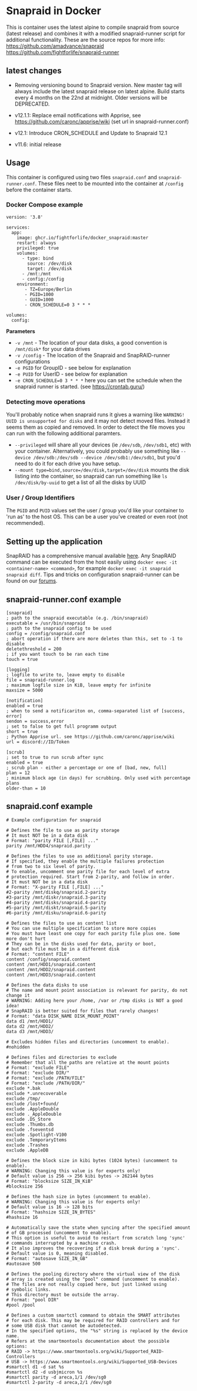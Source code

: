 # Snapraid in Docker  
This is container uses the latest alpine to compile snapraid from source (latest release) and combines it with a modified snapraid-runner script for additional functionality.
These are the source repos for more info:  
https://github.com/amadvance/snapraid  
https://github.com/fightforlife/snapraid-runner  

## latest changes
- Removing versioning bound to Snapraid version. New master tag will always include the latest snapraid release on latest alpine. Build starts every 4 months on the 22nd at midnight. Older versions will be DEPRECATED.

- v12.1.1: Replace email notifications with Apprise, see https://github.com/caronc/apprise/wiki  (set url in snapraid-runner.conf)
- v12.1: Introduce CRON_SCHEDULE and Update to Snapraid 12.1
- v11.6: initial release



## Usage
This container is configured using two files `snapraid.conf` and `snapraid-runner.conf`. These files neet to be mounted into the container at `/config` before the container starts.

### Docker Compose example
```
version: '3.8'

services:
  app:
    image: ghcr.io/fightforlife/docker_snapraid:master
    restart: always
    privileged: true
    volumes:
      - type: bind
        source: /dev/disk
        target: /dev/disk
      - /mnt:/mnt
      - config:/config
    environment:
       - TZ=Europe/Berlin
       - PGID=1000
       - GUID=1000
       - CRON_SCHEDULE=0 3 * * *

volumes:
  config:
```

**Parameters**
* `-v /mnt` - The location of your data disks, a good convention is `/mnt/disk*` for your data drives
* `-v /config` - The location of the Snapraid and SnapRAID-runner configurations
* `-e PGID` for GroupID - see below for explanation
* `-e PUID` for UserID - see below for explanation
* `-e CRON_SCHEDULE=0 3 * * *` here you can set the schedule when the snapraid runner is started. (see https://crontab.guru/)


### Detecting move operations
You'll probably notice when snapraid runs it gives a warning like `WARNING! UUID is unsupported for disks` and it may not detect moved files. Instead it seems them as copied and removed. In order to detect the file moves you can run with the following additional paramters.

* `--privileged` will share all your devices (ie `/dev/sdb`, `/dev/sdb1`, etc) with your container. Alternatively, you could probably use something like `--device /dev/sdb:/dev/sdb --device /dev/sdb1:/dev/sdb1`, but you'd need to do it for each drive you have setup.
* `--mount type=bind,source=/dev/disk,target=/dev/disk` mounts the disk listing into the container, so snapraid can run something like `ls /dev/disk/by-uuid` to get a list of all the disks by UUID

### User / Group Identifiers
The `PGID` and `PUID` values set the user / group you'd like your container to 'run as' to the host OS. This can be a user you've created or even root (not recommended).


## Setting up the application
SnapRAID has a comprehensive manual available [here](http://www.snapraid.it/). Any SnapRAID command can be executed from the host easily using `docker exec -it <container-name> <command>`, for example `docker exec -it snapraid snapraid diff`.
Tips and tricks on configuration snapraid-runner can be found on our [forums](https://forum.linuxserver.io/index.php?threads/snapraid-runner-script-email-issue.97).


## snapraid-runner.conf example
```
[snapraid]
; path to the snapraid executable (e.g. /bin/snapraid)
executable = /usr/bin/snapraid
; path to the snapraid config to be used
config = /config/snapraid.conf
; abort operation if there are more deletes than this, set to -1 to disable
deletethreshold = 200
; if you want touch to be ran each time
touch = true

[logging]
; logfile to write to, leave empty to disable
file = snapraid-runner.log
; maximum logfile size in KiB, leave empty for infinite
maxsize = 5000

[notification]
enabled = true
; when to send a notificariton on, comma-separated list of [success, error]
sendon = success,error
; set to false to get full programm output
short = true
; Python Apprise url. see https://github.com/caronc/apprise/wiki
url = discord://ID/Token

[scrub]
; set to true to run scrub after sync
enabled = true
; scrub plan - either a percentage or one of [bad, new, full]
plan = 12
; minimum block age (in days) for scrubbing. Only used with percentage plans
older-than = 10
```

## snapraid.conf example
```
# Example configuration for snapraid

# Defines the file to use as parity storage
# It must NOT be in a data disk
# Format: "parity FILE [,FILE] ..."
parity /mnt/HDD4/snapraid.parity

# Defines the files to use as additional parity storage.
# If specified, they enable the multiple failures protection
# from two to six level of parity.
# To enable, uncomment one parity file for each level of extra
# protection required. Start from 2-parity, and follow in order.
# It must NOT be in a data disk
# Format: "X-parity FILE [,FILE] ..."
#2-parity /mnt/diskq/snapraid.2-parity
#3-parity /mnt/diskr/snapraid.3-parity
#4-parity /mnt/disks/snapraid.4-parity
#5-parity /mnt/diskt/snapraid.5-parity
#6-parity /mnt/disku/snapraid.6-parity

# Defines the files to use as content list
# You can use multiple specification to store more copies
# You must have least one copy for each parity file plus one. Some more don't hurt
# They can be in the disks used for data, parity or boot,
# but each file must be in a different disk
# Format: "content FILE"
content /config/snapraid.content
content /mnt/HDD1/snapraid.content
content /mnt/HDD2/snapraid.content
content /mnt/HDD3/snapraid.content

# Defines the data disks to use
# The name and mount point association is relevant for parity, do not change it
# WARNING: Adding here your /home, /var or /tmp disks is NOT a good idea!
# SnapRAID is better suited for files that rarely changes!
# Format: "data DISK_NAME DISK_MOUNT_POINT"
data d1 /mnt/HDD1/
data d2 /mnt/HDD2/
data d3 /mnt/HDD3/

# Excludes hidden files and directories (uncomment to enable).
#nohidden

# Defines files and directories to exclude
# Remember that all the paths are relative at the mount points
# Format: "exclude FILE"
# Format: "exclude DIR/"
# Format: "exclude /PATH/FILE"
# Format: "exclude /PATH/DIR/"
exclude *.bak
exclude *.unrecoverable
exclude /tmp/
exclude /lost+found/
exclude .AppleDouble
exclude ._AppleDouble
exclude .DS_Store
exclude .Thumbs.db
exclude .fseventsd
exclude .Spotlight-V100
exclude .TemporaryItems
exclude .Trashes
exclude .AppleDB

# Defines the block size in kibi bytes (1024 bytes) (uncomment to enable).
# WARNING: Changing this value is for experts only!
# Default value is 256 -> 256 kibi bytes -> 262144 bytes
# Format: "blocksize SIZE_IN_KiB"
#blocksize 256

# Defines the hash size in bytes (uncomment to enable).
# WARNING: Changing this value is for experts only!
# Default value is 16 -> 128 bits
# Format: "hashsize SIZE_IN_BYTES"
#hashsize 16

# Automatically save the state when syncing after the specified amount
# of GB processed (uncomment to enable).
# This option is useful to avoid to restart from scratch long 'sync'
# commands interrupted by a machine crash.
# It also improves the recovering if a disk break during a 'sync'.
# Default value is 0, meaning disabled.
# Format: "autosave SIZE_IN_GB"
#autosave 500

# Defines the pooling directory where the virtual view of the disk
# array is created using the "pool" command (uncomment to enable).
# The files are not really copied here, but just linked using
# symbolic links.
# This directory must be outside the array.
# Format: "pool DIR"
#pool /pool

# Defines a custom smartctl command to obtain the SMART attributes
# for each disk. This may be required for RAID controllers and for
# some USB disk that cannot be autodetected.
# In the specified options, the "%s" string is replaced by the device name.
# Refers at the smartmontools documentation about the possible options:
# RAID -> https://www.smartmontools.org/wiki/Supported_RAID-Controllers
# USB -> https://www.smartmontools.org/wiki/Supported_USB-Devices
#smartctl d1 -d sat %s
#smartctl d2 -d usbjmicron %s
#smartctl parity -d areca,1/1 /dev/sg0
#smartctl 2-parity -d areca,2/1 /dev/sg0
```

